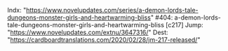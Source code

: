 Indx: "https://www.novelupdates.com/series/a-demon-lords-tale-dungeons-monster-girls-and-heartwarming-bliss"
#404: a-demon-lords-tale-dungeons-monster-girls-and-heartwarming-bliss [c217]
Jump: "https://www.novelupdates.com/extnu/3647316/"
Dest: "https://cardboardtranslations.com/2020/02/28/jm-217-released/"